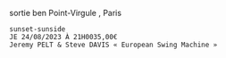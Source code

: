 sortie 
    ben Point-Virgule , Paris

    sunset-sunside
    JE 24/08/2023 À 21H0035,00€
    Jeremy PELT & Steve DAVIS « European Swing Machine »